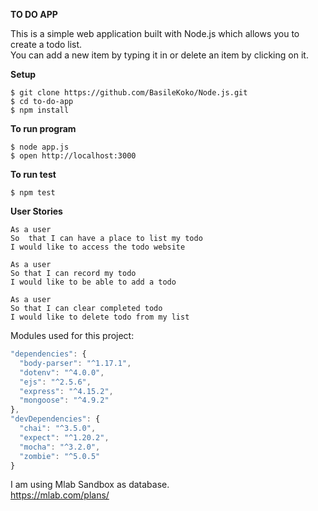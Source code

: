 **TO DO APP**

This is a simple web application built with Node.js which allows you to create a todo list.  
You can add a new item by typing it in or delete an item by clicking on it.


**Setup**
```
$ git clone https://github.com/BasileKoko/Node.js.git
$ cd to-do-app
$ npm install
```
**To run program**
```
$ node app.js
$ open http://localhost:3000
```

**To run test**
```
$ npm test
```

**User Stories**
```
As a user
So  that I can have a place to list my todo
I would like to access the todo website
```

```
As a user
So that I can record my todo
I would like to be able to add a todo
```

```
As a user
So that I can clear completed todo
I would like to delete todo from my list
```
Modules used for this project:

```javascript
"dependencies": {
  "body-parser": "^1.17.1",
  "dotenv": "^4.0.0",
  "ejs": "^2.5.6",
  "express": "^4.15.2",
  "mongoose": "^4.9.2"
},
"devDependencies": {
  "chai": "^3.5.0",
  "expect": "^1.20.2",
  "mocha": "^3.2.0",
  "zombie": "^5.0.5"
}
```
I am using Mlab Sandbox as database.  
https://mlab.com/plans/
